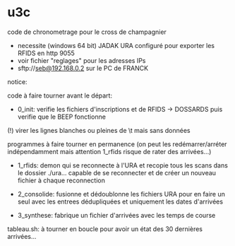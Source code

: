 # u3c

code de chronometrage pour le cross de champagnier

- necessite (windows 64 bit) JADAK URA configuré pour exporter les RFIDS en http 9055
- voir fichier "reglages" pour les adresses IPs
- sftp://seb@192.168.0.2 sur le PC de FRANCK

notice:

code à faire tourner avant le départ:

- 0_init: verifie les fichiers d'inscriptions et de RFIDS -> DOSSARDS puis verifie que le BEEP fonctionne

(!) virer les lignes blanches ou pleines de \t mais sans données

programmes à faire tourner en permanence (on peut les redémarrer/arréter indépendamment mais attention 1_rfids risque de rater des arrivées...)

- 1_rfids: demon qui se reconnecte à l'URA et recopie tous les scans dans le dossier ./ura... capable de se reconnecter et de créer un nouveau fichier à chaque reconnection

- 2_consolide: fusionne et dédoublonne les fichiers URA pour en faire un seul avec les entrees dédupliquées et uniquement les dates d'arrivées

- 3_synthese: fabrique un fichier d'arrivées avec les temps de course

tableau.sh: à tourner en boucle pour avoir un état des 30 dernières arrivées...
